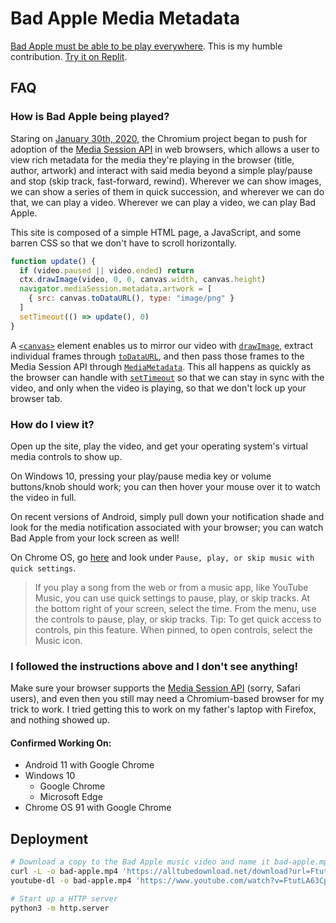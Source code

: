 # Bad Apple Media Metadata

[Bad Apple must be able to be play everywhere](https://en.wikipedia.org/wiki/Bad_Apple!!#Demoscene). This is my humble contribution.
[Try it on Replit](https://Bad-Apple-Media-Metadata.supersonichub1.repl.co).

## FAQ
### How is Bad Apple being played?
Staring on [January 30th, 2020](https://www.w3.org/TR/2020/WD-mediasession-20200130/), the Chromium project began to push for adoption of the [Media Session API](https://developer.mozilla.org/en-US/docs/Web/API/Media_Session_API) in web browsers, which allows a user to view rich metadata for the media they're playing in the browser (title, author, artwork) and interact with said media beyond a simple play/pause and stop (skip track, fast-forward, rewind). Wherever we can show images, we can show a series of them in quick succession, and wherever we can do that, we can play a video. Wherever we can play a video, we can play Bad Apple.

This site is composed of a simple HTML page, a JavaScript, and some barren CSS so that we don't have to scroll horizontally.

```js
function update() {
  if (video.paused || video.ended) return
  ctx.drawImage(video, 0, 0, canvas.width, canvas.height)
  navigator.mediaSession.metadata.artwork = [
    { src: canvas.toDataURL(), type: "image/png" }
  ]
  setTimeout(() => update(), 0)
}
```

A [`<canvas>`](https://developer.mozilla.org/en-US/docs/Web/HTML/Element/canvas) element enables us to mirror our video with [`drawImage`](https://developer.mozilla.org/en-US/docs/Web/API/CanvasRenderingContext2D/drawImage), extract individual frames through [`toDataURL`](https://developer.mozilla.org/en-US/docs/Web/API/HTMLCanvasElement/toDataURL), and then pass those frames to the Media Session API through [`MediaMetadata`](https://developer.mozilla.org/en-US/docs/Web/API/MediaMetadata). This all happens as quickly as the browser can handle with [`setTimeout`](https://developer.mozilla.org/en-US/docs/Web/API/WindowOrWorkerGlobalScope/setTimeout) so that we can stay in sync with the video, and only when the video is playing, so that we don't lock up your browser tab.

### How do I view it?
Open up the site, play the video, and get your operating system's virtual media controls to show up. 

On Windows 10, pressing your play/pause media key or volume buttons/knob should work; you can then hover your mouse over it to watch the video in full.

On recent versions of Android, simply pull down your notification shade and look for the media notification associated with your browser; you can watch Bad Apple from your lock screen as well!

On Chrome OS, go [here](https://support.google.com/chromebook/answer/183107?hl=en) and look under `Pause, play, or skip music with quick settings`.
> If you play a song from the web or from a music app, like YouTube Music, you can use quick settings to pause, play, or skip tracks.
> At the bottom right of your screen, select the time.
> From the menu, use the controls to pause, play, or skip tracks.
> Tip: To get quick access to controls, pin this feature. When pinned, to open controls, select the Music icon.

### I followed the instructions above and I don't see anything!
Make sure your browser supports the [Media Session API](https://developer.mozilla.org/en-US/docs/Web/API/Media_Session_API#browser_compatibility) (sorry, Safari users), and even then you still may need a Chromium-based browser for my trick to work. I tried getting this to work on my father's laptop with Firefox, and nothing showed up.

#### Confirmed Working On:
* Android 11 with Google Chrome
* Windows 10
	* Google Chrome
	* Microsoft Edge
* Chrome OS 91 with Google Chrome

## Deployment
```bash
# Download a copy to the Bad Apple music video and name it bad-apple.mp4
curl -L -o bad-apple.mp4 'https://alltubedownload.net/download?url=FtutLA63Cp8'
youtube-dl -o bad-apple.mp4 'https://www.youtube.com/watch?v=FtutLA63Cp8'

# Start up a HTTP server
python3 -m http.server
```